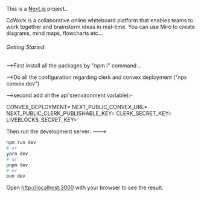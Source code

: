 This is a [Next.js](https://nextjs.org/) project..

CoWork is a collaborative online whiteboard platform that enables teams to work together and brainstorm ideas in real-time. You can use Miro to create diagrams, mind maps, flowcharts etc...

###### Getting Started

-->First install all the packages by "npm i" command ..

-->Do all the configuration regarding clerk and convex deployment ("npx convex dev")

-->second add all the api's(environment variable):-

CONVEX_DEPLOYMENT=
NEXT_PUBLIC_CONVEX_URL=
NEXT_PUBLIC_CLERK_PUBLISHABLE_KEY=
CLERK_SECRET_KEY=
LIVEBLOCKS_SECRET_KEY=


Then run the development server:
--->
```bash
npm run dev
# or
yarn dev
# or
pnpm dev
# or
bun dev
```

Open [http://localhost:3000](http://localhost:3000) with your browser to see the result.



